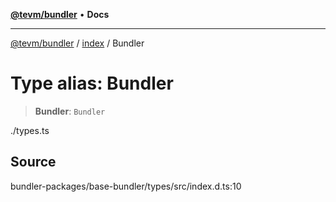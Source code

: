 [**@tevm/bundler**](../../README.md) • **Docs**

***

[@tevm/bundler](../../modules.md) / [index](../README.md) / Bundler

# Type alias: Bundler

> **Bundler**: `Bundler`

./types.ts

## Source

bundler-packages/base-bundler/types/src/index.d.ts:10

